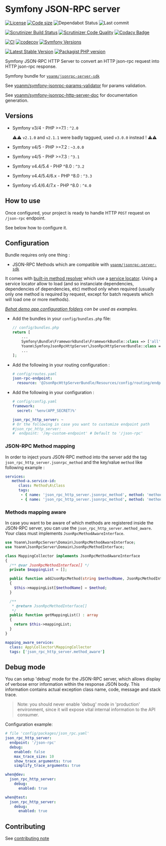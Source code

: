 # Symfony JSON-RPC server

[![License](https://img.shields.io/github/license/yoanm/symfony-jsonrpc-http-server.svg)](https://github.com/yoanm/symfony-jsonrpc-http-server)
[![Code size](https://img.shields.io/github/languages/code-size/yoanm/symfony-jsonrpc-http-server.svg)](https://github.com/yoanm/symfony-jsonrpc-http-server)
![Dependabot Status](https://flat.badgen.net/github/dependabot/yoanm/symfony-jsonrpc-http-server)
![Last commit](https://badgen.net/github/last-commit/yoanm/symfony-jsonrpc-http-server)

[![Scrutinizer Build Status](https://img.shields.io/scrutinizer/build/g/yoanm/symfony-jsonrpc-http-server.svg?label=Scrutinizer\&logo=scrutinizer)](https://scrutinizer-ci.com/g/yoanm/symfony-jsonrpc-http-server/build-status/master)
[![Scrutinizer Code Quality](https://img.shields.io/scrutinizer/g/yoanm/symfony-jsonrpc-http-server/master.svg?logo=scrutinizer)](https://scrutinizer-ci.com/g/yoanm/symfony-jsonrpc-http-server/?branch=master)
[![Codacy Badge](https://app.codacy.com/project/badge/Grade/8f39424add044b43a70bdb238e2f48db)](https://www.codacy.com/gh/yoanm/symfony-jsonrpc-http-server/dashboard?utm_source=github.com\&utm_medium=referral\&utm_content=yoanm/symfony-jsonrpc-http-server\&utm_campaign=Badge_Grade)

[![CI](https://github.com/yoanm/symfony-jsonrpc-http-server/actions/workflows/CI.yml/badge.svg?branch=master)](https://github.com/yoanm/symfony-jsonrpc-http-server/actions/workflows/CI.yml)
[![codecov](https://codecov.io/gh/yoanm/symfony-jsonrpc-http-server/branch/master/graph/badge.svg?token=NHdwEBUFK5)](https://codecov.io/gh/yoanm/symfony-jsonrpc-http-server)
[![Symfony Versions](https://img.shields.io/badge/Symfony-v5.4%20%2F%20v6.4%20%2F%20v7.x-8892BF.svg?logo=github)](https://symfony.com/)

[![Latest Stable Version](https://img.shields.io/packagist/v/yoanm/symfony-jsonrpc-http-server.svg)](https://packagist.org/packages/yoanm/symfony-jsonrpc-http-server)
[![Packagist PHP version](https://img.shields.io/packagist/php-v/yoanm/symfony-jsonrpc-http-server.svg)](https://packagist.org/packages/yoanm/symfony-jsonrpc-http-server)

Symfony JSON-RPC HTTP Server to convert an HTTP json-rpc request into HTTP json-rpc response.

Symfony bundle for [`yoanm/jsonrpc-server-sdk`](https://github.com/yoanm/php-jsonrpc-server-sdk)

See [yoanm/symfony-jsonrpc-params-validator](https://github.com/yoanm/symfony-jsonrpc-params-validator) for params validation.

See [yoanm/symfony-jsonrpc-http-server-doc](https://github.com/yoanm/symfony-jsonrpc-http-server-doc) for documentation generation.

## Versions

* Symfony v3/4 - PHP >=7.1 : `^2.0`

  ⚠️⚠️ `v2.1.0` and `v2.1.1` were badly taggued, used `v3.0.0` instead ! ⚠️⚠️

* Symfony v4/5 - PHP >=7.2 : `~3.0.0`

* Symfony v4/5 - PHP >=7.3 : `^3.1`

* Symfony v4.4/5.4 - PHP ^8.0 : `^3.2`

* Symfony v4.4/5.4/6.x - PHP ^8.0 : `^3.3`

* Symfony v5.4/6.4/7.x - PHP ^8.0 : `^4.0`

## How to use

Once configured, your project is ready to handle HTTP `POST` request on `/json-rpc` endpoint.

See below how to configure it.

## Configuration

Bundle requires only one thing :

* JSON-RPC Methods which are compatible with [`yoanm/jsonrpc-server-sdk`](https://raw.githubusercontent.com/yoanm/php-jsonrpc-server-sdk)

It comes with [built-in method resolver](./src/Resolver/MethodResolver.php) which use a [service locator](https://symfony.com/doc/3.4/service_container/service_subscribers_locators.html#defining-a-service-locator). Using a service locator allow to load (and so instanciate dependencies, dependencies of dependencies, etc) method only when required (usually only one method is required by request, except for batch requests which will load one or more methods).

*[Behat demo app configuration folders](./features/demo_app/) can be used as examples.*

* Add the bundles in your `config/bundles.php` file:
  ```php
  // config/bundles.php
  return [
      ...
      Symfony\Bundle\FrameworkBundle\FrameworkBundle::class => ['all' => true],
      Yoanm\SymfonyJsonRpcHttpServer\JsonRpcHttpServerBundle::class => ['all' => true],
      ...
  ];
  ```

* Add the following in your routing configuration :
  ```yaml
  # config/routes.yaml
  json-rpc-endpoint:
    resource: '@JsonRpcHttpServerBundle/Resources/config/routing/endpoint.xml'
  ```

* Add the following in your configuration :
  ```yaml
  # config/config.yaml
  framework:
    secret: '%env(APP_SECRET)%'

  json_rpc_http_server: ~
  # Or the following in case you want to customize endpoint path
  #json_rpc_http_server:
  #  endpoint: '/my-custom-endpoint' # Default to '/json-rpc'
  ```

### JSON-RPC Method mapping

In order to inject yours JSON-RPC method into the server add the tag `json_rpc_http_server.jsonrpc_method` and the key/value `method` like following example :

```yaml
services:
   method-a.service-id:
      class: Method\A\Class
      tags:
       - { name: 'json_rpc_http_server.jsonrpc_method', method: 'method-a' }
       - { name: 'json_rpc_http_server.jsonrpc_method', method: 'method-a-alias' }
```

### Methods mapping aware

In case you want to be aware of which methods are registered inside the JSON-RPC server, you can use the `json_rpc_http_server.method_aware`. Your class must implements `JsonRpcMethodAwareInterface`.

```php
use Yoanm\JsonRpcServer\Domain\JsonRpcMethodAwareInterface;
use Yoanm\JsonRpcServer\Domain\JsonRpcMethodInterface;

class MappingCollector implements JsonRpcMethodAwareInterface
{
  /** @var JsonRpcMethodInterface[] */
  private $mappingList = [];

  public function addJsonRpcMethod(string $methodName, JsonRpcMethodInterface $method): void
  {
    $this->mappingList[$methodName] = $method;
  }

  /**
   * @return JsonRpcMethodInterface[]
   */
  public function getMappingList() : array
  {
    return $this->mappingList;
  }
}
```

```yaml
mapping_aware_service:
  class: App\Collector\MappingCollector
  tags: ['json_rpc_http_server.method_aware']
```

## Debug mode

You can setup 'debug' mode for the JSON-RPC server, which allows display of verbose error information within the response JSON body.
This information contains actual exception class name, code, message and stack trace.

> Note: you should never enable 'debug' mode in 'production' environment, since it will expose vital internal information to the API consumer.

Configuration example:

```yaml
# file 'config/packages/json_rpc.yaml'
json_rpc_http_server:
  endpoint: '/json-rpc'
  debug:
    enabled: false
    max_trace_size: 10
    show_trace_arguments: true
    simplify_trace_arguments: true

when@dev:
  json_rpc_http_server:
    debug:
      enabled: true

when@test:
  json_rpc_http_server:
    debug:
      enabled: true
```

## Contributing

See [contributing note](./CONTRIBUTING.md)

